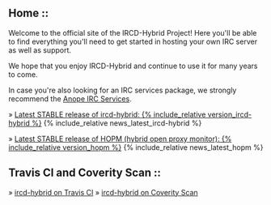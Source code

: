 ## Home ::

Welcome to the official site of the IRCD-Hybrid Project! Here you'll be able to find everything you'll need to get started in hosting your own IRC server as well as support.

We hope that you enjoy IRCD-Hybrid and continue to use it for many years to come.

In case you're also looking for an IRC services package, we strongly recommend the [Anope IRC Services](https://www.anope.org/).

&raquo; [Latest STABLE release of ircd-hybrid: {% include_relative version_ircd-hybrid %}](downloads.html)
{% include_relative news_latest_ircd-hybrid %}

&raquo; [Latest STABLE release of HOPM (hybrid open proxy monitor): {% include_relative version_hopm %}](downloads.html)
{% include_relative news_latest_hopm %}

## Travis CI and Coverity Scan ::

&raquo; [ircd-hybrid on Travis CI](https://travis-ci.org/ircd-hybrid/ircd-hybrid)
&raquo; [ircd-hybrid on Coverity Scan](https://scan.coverity.com/projects/1086)
